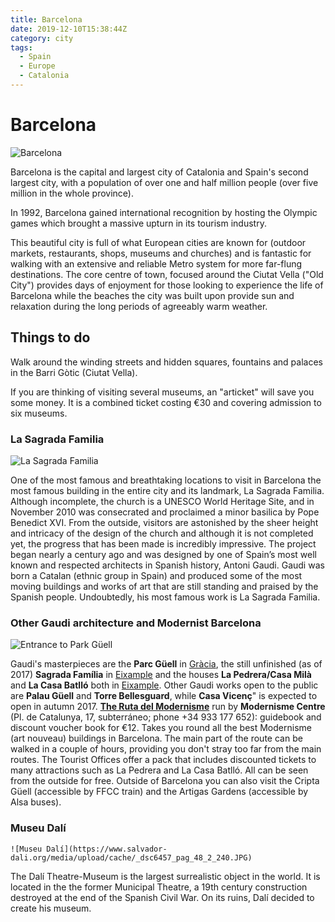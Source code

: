 ```yaml
---
title: Barcelona
date: 2019-12-10T15:38:44Z
category: city
tags:
  - Spain
  - Europe
  - Catalonia
---
```


# Barcelona <WishWidget	country="ES"	city="Barcelona"	picture="https://wikitravel.org/upload/shared//thumb/a/a7/Gracia_Barcelona.jpg/300px-Gracia_Barcelona.jpg"></WishWidget>

![Barcelona](https://wikitravel.org/upload/shared//thumb/a/a7/Gracia_Barcelona.jpg/300px-Gracia_Barcelona.jpg)

Barcelona is the capital and largest city of Catalonia and Spain's second largest city, with a population of over one and half million people (over five million in the whole province).

In 1992, Barcelona gained international recognition by hosting the Olympic games which brought a massive upturn in its tourism industry.

This beautiful city is full of what European cities are known for (outdoor markets, restaurants, shops, museums and churches) and is fantastic for walking with an extensive and reliable Metro system for more far-flung destinations. The core centre of town, focused around the Ciutat Vella ("Old City") provides days of enjoyment for those looking to experience the life of Barcelona while the beaches the city was built upon <WishWidget	country="ES"	city="Barcelona"	activity="Beach"></WishWidget> provide sun and relaxation during the long periods of agreeably warm weather.

## Things to do

Walk around the winding streets and hidden squares, fountains and palaces in the Barri Gòtic (Ciutat Vella).

If you are thinking of visiting several museums, an "articket" will save you some money. It is a combined ticket costing €30 and covering admission to six museums.

### La Sagrada Familia <WishWidget	country="ES"	city="Barcelona"	activity="La Sagrada Familia" picture="https://wikitravel.org/upload/shared//thumb/5/56/Sagrada_Familia.jpg/200px-Sagrada_Familia.jpg"></WishWidget>

 ![La Sagrada Familia](https://wikitravel.org/upload/shared//thumb/5/56/Sagrada_Familia.jpg/200px-Sagrada_Familia.jpg)

 One of the most famous and breathtaking locations to visit in Barcelona the most famous building in the entire city and its landmark, La Sagrada Familia. Although incomplete, the church is a UNESCO World Heritage Site, and in November 2010 was consecrated and proclaimed a minor basilica by Pope Benedict XVI. From the outside, visitors are astonished by the sheer height and intricacy of the design of the church and although it is not completed yet, the progress that has been made is incredibly impressive. The project began nearly a century ago and was designed by one of Spain’s most well known and respected architects in Spanish history, Antoni Gaudi. Gaudi was born a Catalan (ethnic group in Spain) and produced some of the most moving buildings and works of art that are still standing and praised by the Spanish people. Undoubtedly, his most famous work is La Sagrada Familia.

### Other Gaudi architecture and Modernist Barcelona

 ![Entrance to Park Güell](https://upload.wikimedia.org/wikipedia/commons/thumb/c/cb/Park_G%C3%BCell_02.jpg/300px-Park_G%C3%BCell_02.jpg)

 Gaudi's masterpieces are the **Parc Güell** <WishWidget	country="ES"	city="Barcelona" activity="Parc Güell" picture="https://upload.wikimedia.org/wikipedia/commons/thumb/c/cb/Park_G%C3%BCell_02.jpg/300px-Park_G%C3%BCell_02.jpg"></WishWidget> in [Gràcia](Barcelona/Gràcia "wikilink"), the still unfinished (as of
2017) **Sagrada Família** in [Eixample](Barcelona/Eixample "wikilink")
and the houses **La Pedrera/Casa Milà** and **La Casa Batlló**<WishWidget	country="ES" city="Barcelona" activity="Casa Batllo"></WishWidget> both in
[Eixample](Barcelona/Eixample "wikilink"). Other Gaudi works open to the
public are **Palau Güell** and **Torre Bellesguard**, while **Casa
Vicenç**" is expected to open in autumn 2017. [**The Ruta del
Modernisme**](https://www.rutadelmodernisme.com/) run by **Modernisme
Centre** (Pl. de Catalunya, 17, subterráneo; phone +34 933 177 652):
guidebook and discount voucher book for €12. Takes you round all the
best Modernisme (art nouveau) buildings in Barcelona. The main part of
the route can be walked in a couple of hours, providing you don't stray
too far from the main routes. The Tourist Offices offer a pack that
includes discounted tickets to many attractions such as La Pedrera and
La Casa Batlló. All can be seen from the outside for free. Outside of
Barcelona you can also visit the Cripta Güell (accessible by FFCC train)
and the Artigas Gardens (accessible by Alsa buses).

### Museu Dalí <WishWidget	country="ES"	city="Barcelona"	activity="Museu Dalí"></WishWidget>

	![Museu Dalí](https://www.salvador-dali.org/media/upload/cache/_dsc6457_pag_48_2_240.JPG)

  The Dalí Theatre-Museum is the largest surrealistic object in the world. It is located in  the  the former Municipal Theatre, a 19th century construction destroyed at the end of the Spanish Civil War. On its ruins, Dalí decided to create his museum.

